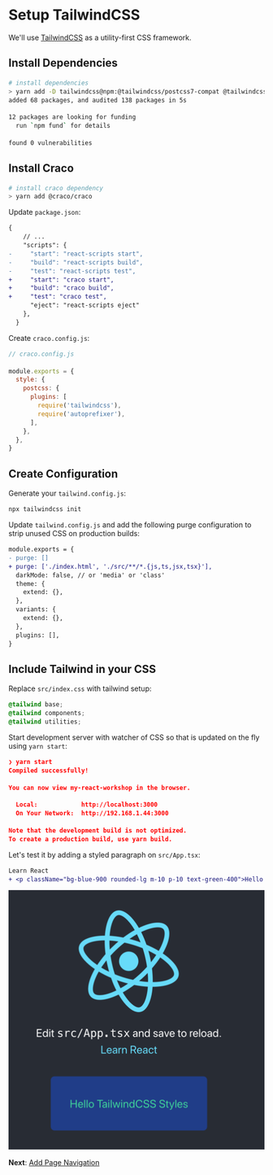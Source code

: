 # Setup TailwindCSS

We'll use [TailwindCSS](https://tailwindcss.com/docs/installation) as a utility-first CSS framework.

## Install Dependencies

```bash
# install dependencies
> yarn add -D tailwindcss@npm:@tailwindcss/postcss7-compat @tailwindcss/postcss7-compat postcss@^7 autoprefixer@^9
added 68 packages, and audited 138 packages in 5s

12 packages are looking for funding
  run `npm fund` for details

found 0 vulnerabilities
```

## Install Craco

```bash
# install craco dependency
> yarn add @craco/craco
```

Update `package.json`:

```diff
{
    // ...
    "scripts": {
-     "start": "react-scripts start",
-     "build": "react-scripts build",
-     "test": "react-scripts test",
+     "start": "craco start",
+     "build": "craco build",
+     "test": "craco test",
      "eject": "react-scripts eject"
    },
  }
```

Create `craco.config.js`:

```js
// craco.config.js

module.exports = {
  style: {
    postcss: {
      plugins: [
        require('tailwindcss'),
        require('autoprefixer'),
      ],
    },
  },
}
```

## Create Configuration

Generate your `tailwind.config.js`:

```sh
npx tailwindcss init
```

Update `tailwind.config.js` and add the following purge configuration to strip unused CSS on production builds:

```diff
module.exports = {
- purge: []
+ purge: ['./index.html', './src/**/*.{js,ts,jsx,tsx}'],
  darkMode: false, // or 'media' or 'class'
  theme: {
    extend: {},
  },
  variants: {
    extend: {},
  },
  plugins: [],
}
```

## Include Tailwind in your CSS

Replace `src/index.css` with tailwind setup:

```css
@tailwind base;
@tailwind components;
@tailwind utilities;
```

Start development server with watcher of CSS so that is updated on the fly using `yarn start`:

```json
❯ yarn start
Compiled successfully!

You can now view my-react-workshop in the browser.

  Local:            http://localhost:3000
  On Your Network:  http://192.168.1.44:3000

Note that the development build is not optimized.
To create a production build, use yarn build.
```

Let's test it by adding a styled paragraph on `src/App.tsx`:

```diff
Learn React
+ <p className="bg-blue-900 rounded-lg m-10 p-10 text-green-400">Hello TailwindCSS Styles</p>
```

![TailwindCSS](imgs/tailwindcss.png)

**Next**: [Add Page Navigation](3.add-page-navigation.md)
